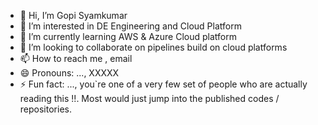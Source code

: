 - 👋 Hi, I’m Gopi Syamkumar
- 👀 I’m interested in DE Engineering and Cloud Platform
- 🌱 I’m currently learning AWS & Azure Cloud platform
- 💞️ I’m looking to collaborate on pipelines build on cloud platforms 
- 📫 How to reach me , email
- 😄 Pronouns: ..., XXXXX
- ⚡ Fun fact: ..., you`re one of a very few set of people who are actually reading this !!. Most would just jump into the published codes / repositories.

<!---
DireWolF7119/DireWolF7119 is a ✨ special ✨ repository because its `README.md` (this file) appears on your GitHub profile.
You can click the Preview link to take a look at your changes.
--->
